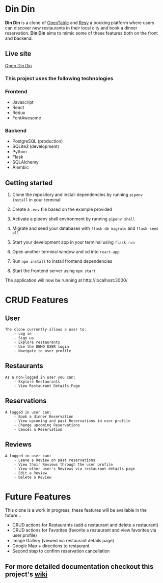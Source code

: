# Din Din
**Din Din** is a clone of [OpenTable](https://opentable.com) and [Resy](https://resy.com) a booking platform where users can discover new restaurants in their local city and book a dinner reservation.
**Din Din** aims to mimic some of these features both on the front and backend.

## Live site
[Open Din Din](https://din-din.onrender.com)

### This project uses the following technologies
### Frontend
* Javascript
* React
* Redux
* FontAwesome
### Backend
* PostgreSQL (production)
* SQLite3 (development)
* Python
* Flask
* SQLAlchemy
* Alembic

## Getting started
1. Clone the repository and install dependencies by running `pipenv install` in your terminal

2. Create a `.env` file based on the example provided

3. Activate a pipenv shell environment by running `pipenv shell`

4. Migrate and seed your databases with `flask db migrate` and  `flask seed all`

5. Start your development app in your terminal using `flask run`

6. Open another terminal window and cd into `react-app`

7. Run `npm install` to install frontend dependencies

8. Start the frontend server using `npm start`

The application will now be running at http://localhost:3000/


# CRUD Features

## User
    The clone currently allows a user to:
        - Log in
        - Sign up
        - Explore restaurants
        - Use the DEMO USER login
        - Navigate to user profile

## Restaurants
    As a non-logged in user you can:
        - Explore Restaurants
        - View Restaurant Details Page

## Reservations
    A logged in user can:
        - Book a dinner Reservation
        - View upcoming and past Reservations in user profile
        - Change upcoming Reservations
        - Cancel a Reservation

## Reviews
    A logged in user can:
        - Leave a Review on past reservations
        - View their Reviews through the user profile
        - View other user's Reviews via restaurant details page
        - Edit a Review
        - Delete a Review

# Future Features

This clone is a work in progress, these features will be available in the future...

-  CRUD actions for Restaurants (add a restaurant and delete a restaurant)
-  CRUD actions for Favorites (favorite a restaurant and view favorites via user profile)
-  Image Gallery (viewed via restaurant details page)
-  Google Map + directions to restaurant
-  Second step to confirm reservation cancellation

## For more detailed documentation checkout this project's [wiki](https://github.com/Marielvacacruz/Din-din-Project/wiki)
